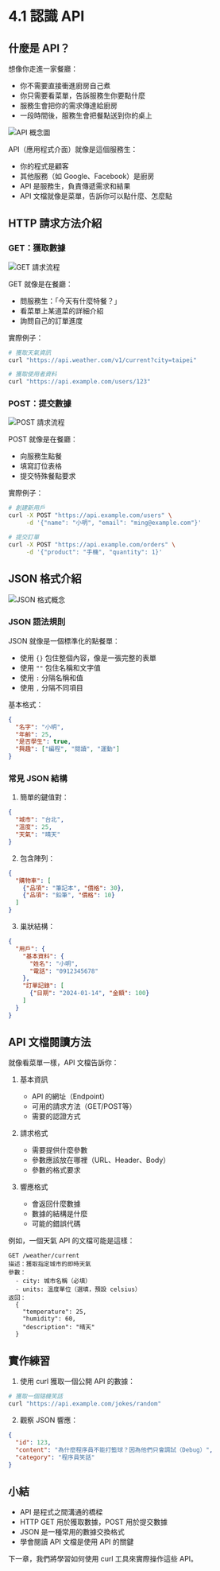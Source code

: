 # 4.1 認識 API

## 什麼是 API？


想像你走進一家餐廳：
- 你不需要直接衝進廚房自己煮
- 你只需要看菜單，告訴服務生你要點什麼
- 服務生會把你的需求傳達給廚房
- 一段時間後，服務生會把餐點送到你的桌上

![API 概念圖](images/api-concept.svg)


API（應用程式介面）就像是這個服務生：
- 你的程式是顧客
- 其他服務（如 Google、Facebook）是廚房
- API 是服務生，負責傳遞需求和結果
- API 文檔就像是菜單，告訴你可以點什麼、怎麼點

## HTTP 請求方法介紹

### GET：獲取數據

![GET 請求流程](images/api-get-concept.svg)

GET 就像是在餐廳：
- 問服務生：「今天有什麼特餐？」
- 看菜單上某道菜的詳細介紹
- 詢問自己的訂單進度

實際例子：
```bash
# 獲取天氣資訊
curl "https://api.weather.com/v1/current?city=taipei"

# 獲取使用者資料
curl "https://api.example.com/users/123"
```

### POST：提交數據

![POST 請求流程](images/api-post-concept.svg)

POST 就像是在餐廳：
- 向服務生點餐
- 填寫訂位表格
- 提交特殊餐點要求

實際例子：
```bash
# 創建新用戶
curl -X POST "https://api.example.com/users" \
     -d '{"name": "小明", "email": "ming@example.com"}'

# 提交訂單
curl -X POST "https://api.example.com/orders" \
     -d '{"product": "手機", "quantity": 1}'
```

## JSON 格式介紹

![JSON 格式概念](images/json-concept.svg)

### JSON 語法規則

JSON 就像是一個標準化的點餐單：
- 使用 `{}` 包住整個內容，像是一張完整的表單
- 使用 `""` 包住名稱和文字值
- 使用 `:` 分隔名稱和值
- 使用 `,` 分隔不同項目

基本格式：
```json
{
  "名字": "小明",
  "年齡": 25,
  "是否學生": true,
  "興趣": ["編程", "閱讀", "運動"]
}
```

### 常見 JSON 結構

1. 簡單的鍵值對：
```json
{
  "城市": "台北",
  "溫度": 25,
  "天氣": "晴天"
}
```

2. 包含陣列：
```json
{
  "購物車": [
    {"品項": "筆記本", "價格": 30},
    {"品項": "鉛筆", "價格": 10}
  ]
}
```

3. 巢狀結構：
```json
{
  "用戶": {
    "基本資料": {
      "姓名": "小明",
      "電話": "0912345678"
    },
    "訂單記錄": [
      {"日期": "2024-01-14", "金額": 100}
    ]
  }
}
```

## API 文檔閱讀方法

就像看菜單一樣，API 文檔告訴你：

1. 基本資訊
   - API 的網址（Endpoint）
   - 可用的請求方法（GET/POST等）
   - 需要的認證方式

2. 請求格式
   - 需要提供什麼參數
   - 參數應該放在哪裡（URL、Header、Body）
   - 參數的格式要求

3. 響應格式
   - 會返回什麼數據
   - 數據的結構是什麼
   - 可能的錯誤代碼

例如，一個天氣 API 的文檔可能是這樣：
```
GET /weather/current
描述：獲取指定城市的即時天氣
參數：
  - city: 城市名稱（必填）
  - units: 溫度單位（選填，預設 celsius）
返回：
  {
    "temperature": 25,
    "humidity": 60,
    "description": "晴天"
  }
```

## 實作練習

1. 使用 curl 獲取一個公開 API 的數據：
```bash
# 獲取一個隨機笑話
curl "https://api.example.com/jokes/random"
```

2. 觀察 JSON 響應：
```json
{
  "id": 123,
  "content": "為什麼程序員不能打籃球？因為他們只會調試（Debug）",
  "category": "程序員笑話"
}
```

## 小結

- API 是程式之間溝通的橋樑
- HTTP GET 用於獲取數據，POST 用於提交數據
- JSON 是一種常用的數據交換格式
- 學會閱讀 API 文檔是使用 API 的關鍵

下一章，我們將學習如何使用 curl 工具來實際操作這些 API。 